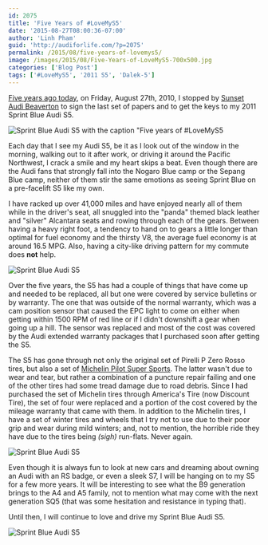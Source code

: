 ```yaml
---
id: 2075
title: 'Five Years of #LoveMyS5'
date: '2015-08-27T08:00:36-07:00'
author: 'Linh Pham'
guid: 'http://audiforlife.com/?p=2075'
permalink: /2015/08/five-years-of-lovemys5/
image: /images/2015/08/Five-Years-of-LoveMyS5-700x500.jpg
categories: ['Blog Post']
tags: ['#LoveMyS5', '2011 S5', 'Dalek-5']
---
```


[Five years ago today](/lovemys5/), on Friday, August 27th, 2010, I stopped by [Sunset Audi Beaverton](http://www.audibeaverton.com/) to sign the last set of papers and to get the keys to my 2011 Sprint Blue Audi S5.

![Sprint Blue Audi S5 with the caption "Five years of #LoveMyS5](/images/2015/08/Five-Years-of-LoveMyS5.jpg)

Each day that I see my Audi S5, be it as I look out of the window in the morning, walking out to it after work, or driving it around the Pacific Northwest, I crack a smile and my heart skips a beat. Even though there are the Audi fans that strongly fall into the Nogaro Blue camp or the Sepang Blue camp, neither of them stir the same emotions as seeing Sprint Blue on a pre-facelift S5 like my own.

I have racked up over 41,000 miles and have enjoyed nearly all of them while in the driver's seat, all snuggled into the "panda" themed black leather and "silver" Alcantara seats and rowing through each of the gears. Between having a heavy right foot, a tendency to hand on to gears a little longer than optimal for fuel economy and the thirsty V8, the average fuel economy is at around 16.5 MPG. Also, having a city-like driving pattern for my commute does **not** help.

![Sprint Blue Audi S5](/images/2015/08/DSC_0049_Large.jpg)

Over the five years, the S5 has had a couple of things that have come up and needed to be replaced, all but one were covered by service bulletins or by warranty. The one that was outside of the normal warranty, which was a cam position sensor that caused the EPC light to come on either when getting within 1500 RPM of red line or if I didn't downshift a gear when going up a hill. The sensor was replaced and most of the cost was covered by the Audi extended warranty packages that I purchased soon after getting the S5.

The S5 has gone through not only the original set of Pirelli P Zero Rosso tires, but also a set of [Michelin Pilot Super Sports](/2012/09/new-set-of-tires-michelin-pilot-super-sport/)</a>. The latter wasn't due to wear and tear, but rather a combination of a puncture repair failing and one of the other tires had some tread damage due to road debris. Since I had purchased the set of Michelin tires through America's Tire (now Discount Tire), the set of four were replaced and a portion of the cost covered by the mileage warranty that came with them. In addition to the Michelin tires, I have a set of winter tires and wheels that I try not to use due to their poor grip and wear during mild winters; and, not to mention, the horrible ride they have due to the tires being _(sigh)_ run-flats. Never again.

![Sprint Blue Audi S5](/images/2015/08/D8E_2188_Large.jpg)

Even though it is always fun to look at new cars and dreaming about owning an Audi with an RS badge, or even a sleek S7, I will be hanging on to my S5 for a few more years. It will be interesting to see what the B9 generation brings to the A4 and A5 family, not to mention what may come with the next generation SQ5 (that was some hesitation and resistance in typing that).

Until then, I will continue to love and drive my Sprint Blue Audi S5.

![Sprint Blue Audi S5](/images/2015/08/L1002709_Large.jpg)
